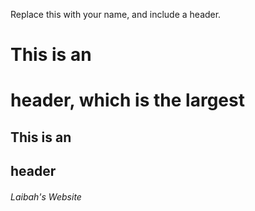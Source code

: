 Replace this with your name, and include a header.
# This is an <h1> header, which is the largest
## This is an <h2> header
###### Laibah's Website
